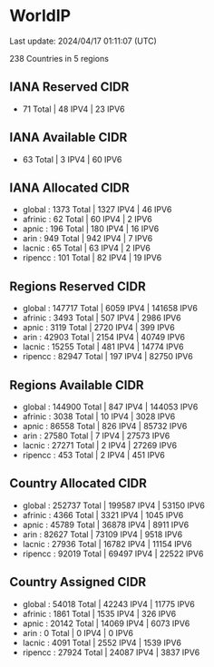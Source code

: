 # WorldIP

Last update: 2024/04/17 01:11:07 (UTC)

238 Countries in 5 regions

## IANA Reserved CIDR

- 71 Total | 48 IPV4 | 23 IPV6

## IANA Available CIDR

- 63 Total | 3 IPV4 | 60 IPV6

## IANA Allocated CIDR

- global : 1373 Total | 1327 IPV4 | 46 IPV6
- afrinic : 62 Total | 60 IPV4 | 2 IPV6
- apnic : 196 Total | 180 IPV4 | 16 IPV6
- arin : 949 Total | 942 IPV4 | 7 IPV6
- lacnic : 65 Total | 63 IPV4 | 2 IPV6
- ripencc : 101 Total | 82 IPV4 | 19 IPV6

## Regions Reserved CIDR

- global : 147717 Total | 6059 IPV4 | 141658 IPV6
- afrinic : 3493 Total | 507 IPV4 | 2986 IPV6
- apnic : 3119 Total | 2720 IPV4 | 399 IPV6
- arin : 42903 Total | 2154 IPV4 | 40749 IPV6
- lacnic : 15255 Total | 481 IPV4 | 14774 IPV6
- ripencc : 82947 Total | 197 IPV4 | 82750 IPV6

## Regions Available CIDR

- global : 144900 Total | 847 IPV4 | 144053 IPV6
- afrinic : 3038 Total | 10 IPV4 | 3028 IPV6
- apnic : 86558 Total | 826 IPV4 | 85732 IPV6
- arin : 27580 Total | 7 IPV4 | 27573 IPV6
- lacnic : 27271 Total | 2 IPV4 | 27269 IPV6
- ripencc : 453 Total | 2 IPV4 | 451 IPV6

## Country Allocated CIDR

- global : 252737 Total | 199587 IPV4 | 53150 IPV6
- afrinic : 4366 Total | 3321 IPV4 | 1045 IPV6
- apnic : 45789 Total | 36878 IPV4 | 8911 IPV6
- arin : 82627 Total | 73109 IPV4 | 9518 IPV6
- lacnic : 27936 Total | 16782 IPV4 | 11154 IPV6
- ripencc : 92019 Total | 69497 IPV4 | 22522 IPV6

## Country Assigned CIDR

- global : 54018 Total | 42243 IPV4 | 11775 IPV6
- afrinic : 1861 Total | 1535 IPV4 | 326 IPV6
- apnic : 20142 Total | 14069 IPV4 | 6073 IPV6
- arin : 0 Total | 0 IPV4 | 0 IPV6
- lacnic : 4091 Total | 2552 IPV4 | 1539 IPV6
- ripencc : 27924 Total | 24087 IPV4 | 3837 IPV6

